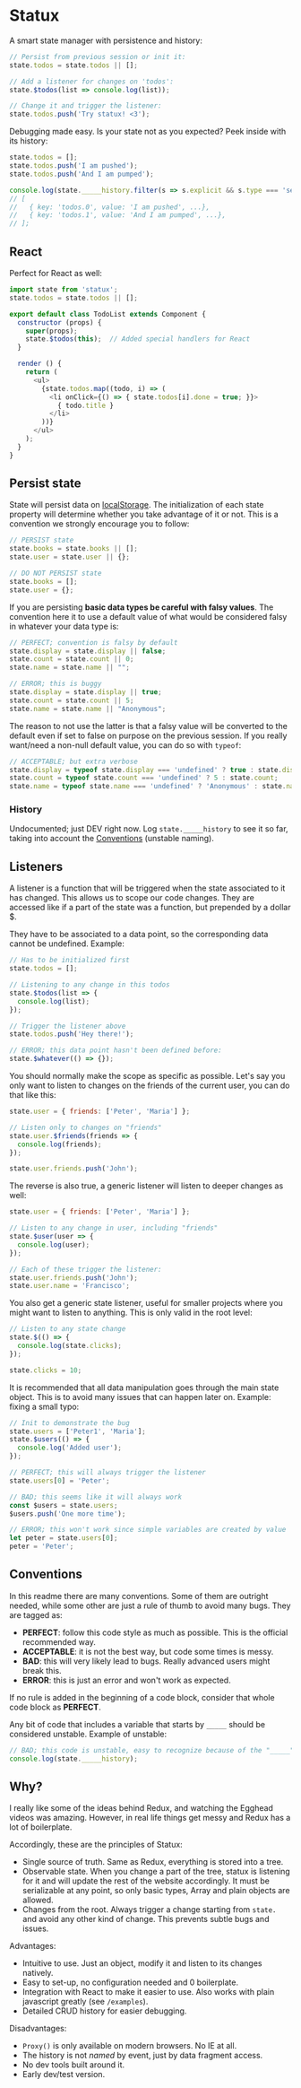 # Statux

A smart state manager with persistence and history:

```js
// Persist from previous session or init it:
state.todos = state.todos || [];

// Add a listener for changes on 'todos':
state.$todos(list => console.log(list));

// Change it and trigger the listener:
state.todos.push('Try statux! <3');
```


Debugging made easy. Is your state not as you expected? Peek inside with its history:

```js
state.todos = [];
state.todos.push('I am pushed');
state.todos.push('And I am pumped');

console.log(state._____history.filter(s => s.explicit && s.type === 'set').slice(10));
// [
//   { key: 'todos.0', value: 'I am pushed', ...},
//   { key: 'todos.1', value: 'And I am pumped', ...},
// ];
```



## React

Perfect for React as well:

```js
import state from 'statux';
state.todos = state.todos || [];

export default class TodoList extends Component {
  constructor (props) {
    super(props);
    state.$todos(this);  // Added special handlers for React
  }

  render () {
    return (
      <ul>
        {state.todos.map((todo, i) => (
          <li onClick={() => { state.todos[i].done = true; }}>
            { todo.title }
          </li>
        ))}
      </ul>
    );
  }
}
```


## Persist state

State will persist data on [localStorage](https://developer.mozilla.org/en-US/docs/Web/API/Window/localStorage). The initialization of each state property will determine whether you take advantage of it or not. This is a convention we strongly encourage you to follow:

```js
// PERSIST state
state.books = state.books || [];
state.user = state.user || {};

// DO NOT PERSIST state
state.books = [];
state.user = {};
```

If you are persisting **basic data types be careful with falsy values**. The convention here it to use a default value of what would be considered falsy in whatever your data type is:

```js
// PERFECT; convention is falsy by default
state.display = state.display || false;
state.count = state.count || 0;
state.name = state.name || "";

// ERROR; this is buggy
state.display = state.display || true;
state.count = state.count || 5;
state.name = state.name || "Anonymous";
```

The reason to not use the latter is that a falsy value will be converted to the default even if set to false on purpose on the previous session. If you really want/need a non-null default value, you can do so with `typeof`:

```js
// ACCEPTABLE; but extra verbose
state.display = typeof state.display === 'undefined' ? true : state.display;
state.count = typeof state.count === 'undefined' ? 5 : state.count;
state.name = typeof state.name === 'undefined' ? 'Anonymous' : state.name;
```



### History

Undocumented; just DEV right now. Log `state._____history` to see it so far, taking into account the [Conventions](#conventions) (unstable naming).



## Listeners

A listener is a function that will be triggered when the state associated to it has changed. This allows us to scope our code changes. They are accessed like if a part of the state was a function, but prepended by a dollar $.

They have to be associated to a data point, so the corresponding data cannot be undefined. Example:

```js
// Has to be initialized first
state.todos = [];

// Listening to any change in this todos
state.$todos(list => {
  console.log(list);
});

// Trigger the listener above
state.todos.push('Hey there!');

// ERROR; this data point hasn't been defined before:
state.$whatever(() => {});
```

You should normally make the scope as specific as possible. Let's say you only want to listen to changes on the friends of the current user, you can do that like this:

```js
state.user = { friends: ['Peter', 'Maria'] };

// Listen only to changes on "friends"
state.user.$friends(friends => {
  console.log(friends);
});

state.user.friends.push('John');
```

The reverse is also true, a generic listener will listen to deeper changes as well:

```js
state.user = { friends: ['Peter', 'Maria'] };

// Listen to any change in user, including "friends"
state.$user(user => {
  console.log(user);
});

// Each of these trigger the listener:
state.user.friends.push('John');
state.user.name = 'Francisco';
```

You also get a generic state listener, useful for smaller projects where you might want to listen to anything. This is only valid in the root level:

```js
// Listen to any state change
state.$(() => {
  console.log(state.clicks);
});

state.clicks = 10;
```

It is recommended that all data manipulation goes through the main state object. This is to avoid many issues that can happen later on. Example: fixing a small typo:

```js
// Init to demonstrate the bug
state.users = ['Peter1', 'Maria'];
state.$users(() => {
  console.log('Added user');
});

// PERFECT; this will always trigger the listener
state.users[0] = 'Peter';

// BAD; this seems like it will always work
const $users = state.users;
$users.push('One more time');

// ERROR; this won't work since simple variables are created by value
let peter = state.users[0];
peter = 'Peter';
```




## Conventions

In this readme there are many conventions. Some of them are outright needed, while some other are just a rule of thumb to avoid many bugs. They are tagged as:

- **PERFECT**: follow this code style as much as possible. This is the official recommended way.
- **ACCEPTABLE**: it is not the best way, but code some times is messy.
- **BAD**: this will very likely lead to bugs. Really advanced users might break this.
- **ERROR**: this is just an error and won't work as expected.

If no rule is added in the beginning of a code block, consider that whole code block as **PERFECT**.

Any bit of code that includes a variable that starts by `_____` should be considered unstable. Example of unstable:

```js
// BAD; this code is unstable, easy to recognize because of the "_____"
console.log(state._____history);
```


## Why?

I really like some of the ideas behind Redux, and watching the Egghead videos was amazing. However, in real life things get messy and Redux has a lot of boilerplate.

Accordingly, these are the principles of Statux:

- Single source of truth. Same as Redux, everything is stored into a tree.
- Observable state. When you change a part of the tree, statux is listening for it and will update the rest of the website accordingly. It must be serializable at any point, so only basic types, Array and plain objects are allowed.
- Changes from the root. Always trigger a change starting from `state.` and avoid any other kind of change. This prevents subtle bugs and issues.

Advantages:

- Intuitive to use. Just an object, modify it and listen to its changes natively.
- Easy to set-up, no configuration needed and 0 boilerplate.
- Integration with React to make it easier to use. Also works with plain javascript greatly (see `/examples`).
- Detailed CRUD history for easier debugging.

Disadvantages:

- `Proxy()` is only available on modern browsers. No IE at all.
- The history is not *named* by event, just by data fragment access.
- No dev tools built around it.
- Early dev/test version.
